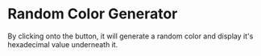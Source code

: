 # Random Color Generator

By clicking onto the button, it will generate a random color and display it's hexadecimal value underneath it.
